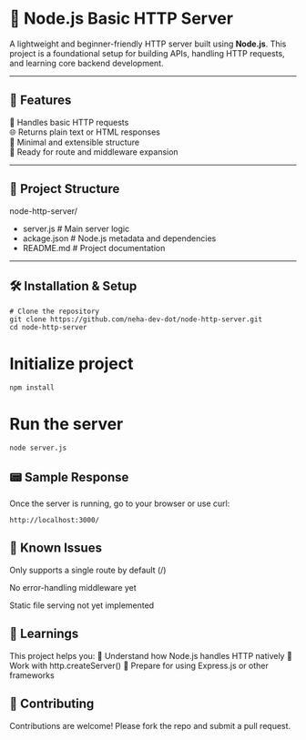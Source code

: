 # 📡 Node.js Basic HTTP Server

A lightweight and beginner-friendly HTTP server built using **Node.js**. This project is a foundational setup for building APIs, handling HTTP requests, and learning core backend development.

---

## 🚀 Features
🔌 Handles basic HTTP requests  
🌐 Returns plain text or HTML responses  
🧱 Minimal and extensible structure  
🔁 Ready for route and middleware expansion  

---

## 📁 Project Structure

node-http-server/

- server.js # Main server logic
- ackage.json # Node.js metadata and dependencies
- README.md # Project documentation


---

## 🛠️ Installation & Setup
```
# Clone the repository
git clone https://github.com/neha-dev-dot/node-http-server.git
cd node-http-server
```

# Initialize project
```
npm install
```

# Run the server
```
node server.js
```

## 📟 Sample Response
Once the server is running, go to your browser or use curl:
```
http://localhost:3000/
```

## 🐛 Known Issues
Only supports a single route by default (/)

No error-handling middleware yet

Static file serving not yet implemented

## 🧠 Learnings
This project helps you:
📘 Understand how Node.js handles HTTP natively
📘 Work with http.createServer()
📘 Prepare for using Express.js or other frameworks

## 🙌 Contributing
Contributions are welcome! Please fork the repo and submit a pull request.





